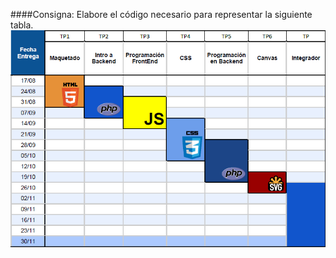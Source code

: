 ####Consigna: Elabore el código necesario para representar la siguiente tabla.
![alt tablaPunto7](https://github.com/ZabalaMariano/PAW-TP1/blob/master/7/tabla.png)

